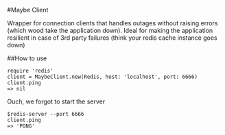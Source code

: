 #Maybe Client

Wrapper for connection clients that handles outages without raising errors (which wood take the application down). Ideal for making the application resilient in case of 3rd party failures (think your redis cache instance goes down)

##How to use

```
require 'redis'
client = MaybeClient.new(Redis, host: 'localhost', port: 6666)
client.ping
=> nil
```

Ouch, we forgot to start the server

```
$redis-server --port 6666
client.ping
=> 'PONG'
```
